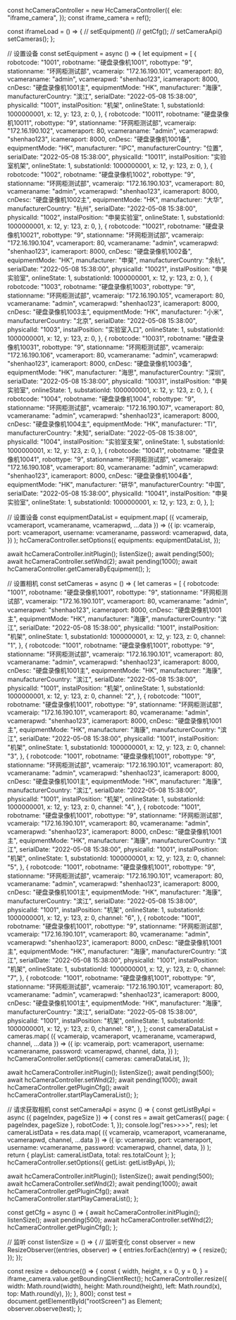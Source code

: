 const hcCameraController = new HcCameraController({
  ele: "iframe_camera",
});
const iframe_camera = ref();

const iframeLoad = () => {
  // setEquipment()
  // getCfg();
  // setCameraApi()
  setCameras();
};

// 设置设备
const setEquipment = async () => {
  let equipment = [
    {
      robotcode: "1001",
      robotname: "硬盘录像机1001",
      robottype: "9",
      stationname: "环网柜测试部",
      vcameraip: "172.16.190.101",
      vcameraport: 80,
      vcameraname: "admin",
      vcamerapwd: "shenhao123",
      icameraport: 8000,
      cnDesc: "硬盘录像机1001主",
      equipmentMode: "HK",
      manufacturer: "海康",
      manufacturerCountry: "滨江",
      serialDate: "2022-05-08 15:38:00",
      physicalId: "1001",
      instalPosition: "机架",
      onlineState: 1,
      substationId: 1000000001,
      x: 12,
      y: 123,
      z: 0,
    },
    {
      robotcode: "10011",
      robotname: "硬盘录像机10011",
      robottype: "9",
      stationname: "环网柜测试部",
      vcameraip: "172.16.190.102",
      vcameraport: 80,
      vcameraname: "admin",
      vcamerapwd: "shenhao123",
      icameraport: 8000,
      cnDesc: "硬盘录像机1001备",
      equipmentMode: "HK",
      manufacturer: "IPC",
      manufacturerCountry: "位置",
      serialDate: "2022-05-08 15:38:00",
      physicalId: "10011",
      instalPosition: "实验室机架",
      onlineState: 1,
      substationId: 1000000001,
      x: 12,
      y: 123,
      z: 0,
    },
    {
      robotcode: "1002",
      robotname: "硬盘录像机1002",
      robottype: "9",
      stationname: "环网柜测试部",
      vcameraip: "172.16.190.103",
      vcameraport: 80,
      vcameraname: "admin",
      vcamerapwd: "shenhao123",
      icameraport: 8000,
      cnDesc: "硬盘录像机1002主",
      equipmentMode: "HK",
      manufacturer: "大华",
      manufacturerCountry: "杭州",
      serialDate: "2022-05-08 15:38:00",
      physicalId: "1002",
      instalPosition: "申昊实验室",
      onlineState: 1,
      substationId: 1000000001,
      x: 12,
      y: 123,
      z: 0,
    },
    {
      robotcode: "10021",
      robotname: "硬盘录像机10021",
      robottype: "9",
      stationname: "环网柜测试部",
      vcameraip: "172.16.190.104",
      vcameraport: 80,
      vcameraname: "admin",
      vcamerapwd: "shenhao123",
      icameraport: 8000,
      cnDesc: "硬盘录像机1002备",
      equipmentMode: "HK",
      manufacturer: "申昊",
      manufacturerCountry: "余杭",
      serialDate: "2022-05-08 15:38:00",
      physicalId: "10021",
      instalPosition: "申昊实验室",
      onlineState: 1,
      substationId: 1000000001,
      x: 12,
      y: 123,
      z: 0,
    },
    {
      robotcode: "1003",
      robotname: "硬盘录像机1003",
      robottype: "9",
      stationname: "环网柜测试部",
      vcameraip: "172.16.190.105",
      vcameraport: 80,
      vcameraname: "admin",
      vcamerapwd: "shenhao123",
      icameraport: 8000,
      cnDesc: "硬盘录像机1003主",
      equipmentMode: "HK",
      manufacturer: "小米",
      manufacturerCountry: "北京",
      serialDate: "2022-05-08 15:38:00",
      physicalId: "1003",
      instalPosition: "实验室入口",
      onlineState: 1,
      substationId: 1000000001,
      x: 12,
      y: 123,
      z: 0,
    },
    {
      robotcode: "10031",
      robotname: "硬盘录像机10031",
      robottype: "9",
      stationname: "环网柜测试部",
      vcameraip: "172.16.190.106",
      vcameraport: 80,
      vcameraname: "admin",
      vcamerapwd: "shenhao123",
      icameraport: 8000,
      cnDesc: "硬盘录像机1003备",
      equipmentMode: "HK",
      manufacturer: "海思",
      manufacturerCountry: "深圳",
      serialDate: "2022-05-08 15:38:00",
      physicalId: "10031",
      instalPosition: "申昊实验室",
      onlineState: 1,
      substationId: 1000000001,
      x: 12,
      y: 123,
      z: 0,
    },
    {
      robotcode: "1004",
      robotname: "硬盘录像机1004",
      robottype: "9",
      stationname: "环网柜测试部",
      vcameraip: "172.16.190.107",
      vcameraport: 80,
      vcameraname: "admin",
      vcamerapwd: "shenhao123",
      icameraport: 8000,
      cnDesc: "硬盘录像机1004主",
      equipmentMode: "HK",
      manufacturer: "TI",
      manufacturerCountry: "未知",
      serialDate: "2022-05-08 15:38:00",
      physicalId: "1004",
      instalPosition: "实验室支架",
      onlineState: 1,
      substationId: 1000000001,
      x: 12,
      y: 123,
      z: 0,
    },
    {
      robotcode: "10041",
      robotname: "硬盘录像机10041",
      robottype: "9",
      stationname: "环网柜测试部",
      vcameraip: "172.16.190.108",
      vcameraport: 80,
      vcameraname: "admin",
      vcamerapwd: "shenhao123",
      icameraport: 8000,
      cnDesc: "硬盘录像机1004备",
      equipmentMode: "HK",
      manufacturer: "研华",
      manufacturerCountry: "中国",
      serialDate: "2022-05-08 15:38:00",
      physicalId: "10041",
      instalPosition: "申昊实验室",
      onlineState: 1,
      substationId: 1000000001,
      x: 12,
      y: 123,
      z: 0,
    },
  ];

  // 设置设备
  const equipmentDataList = equipment.map(
    ({ vcameraip, vcameraport, vcameraname, vcamerapwd, ...data }) => ({
      ip: vcameraip,
      port: vcameraport,
      username: vcameraname,
      password: vcamerapwd,
      data,
    })
  );
  hcCameraController.setOptions({
    equipments: equipmentDataList,
  });

  await hcCameraController.initPlugin();
  listenSize();
  await pending(500);
  await hcCameraController.setWnd(2);
  await pending(1000);
  await hcCameraController.getCameraByEquipment();
};

// 设置相机
const setCameras = async () => {
  let cameras = [
    {
      robotcode: "1001",
      robotname: "硬盘录像机1001",
      robottype: "9",
      stationname: "环网柜测试部",
      vcameraip: "172.16.190.101",
      vcameraport: 80,
      vcameraname: "admin",
      vcamerapwd: "shenhao123",
      icameraport: 8000,
      cnDesc: "硬盘录像机1001主",
      equipmentMode: "HK",
      manufacturer: "海康",
      manufacturerCountry: "滨江",
      serialDate: "2022-05-08 15:38:00",
      physicalId: "1001",
      instalPosition: "机架",
      onlineState: 1,
      substationId: 1000000001,
      x: 12,
      y: 123,
      z: 0,
      channel: "1",
    },
    {
      robotcode: "1001",
      robotname: "硬盘录像机1001",
      robottype: "9",
      stationname: "环网柜测试部",
      vcameraip: "172.16.190.101",
      vcameraport: 80,
      vcameraname: "admin",
      vcamerapwd: "shenhao123",
      icameraport: 8000,
      cnDesc: "硬盘录像机1001主",
      equipmentMode: "HK",
      manufacturer: "海康",
      manufacturerCountry: "滨江",
      serialDate: "2022-05-08 15:38:00",
      physicalId: "1001",
      instalPosition: "机架",
      onlineState: 1,
      substationId: 1000000001,
      x: 12,
      y: 123,
      z: 0,
      channel: "2",
    },
    {
      robotcode: "1001",
      robotname: "硬盘录像机1001",
      robottype: "9",
      stationname: "环网柜测试部",
      vcameraip: "172.16.190.101",
      vcameraport: 80,
      vcameraname: "admin",
      vcamerapwd: "shenhao123",
      icameraport: 8000,
      cnDesc: "硬盘录像机1001主",
      equipmentMode: "HK",
      manufacturer: "海康",
      manufacturerCountry: "滨江",
      serialDate: "2022-05-08 15:38:00",
      physicalId: "1001",
      instalPosition: "机架",
      onlineState: 1,
      substationId: 1000000001,
      x: 12,
      y: 123,
      z: 0,
      channel: "3",
    },
    {
      robotcode: "1001",
      robotname: "硬盘录像机1001",
      robottype: "9",
      stationname: "环网柜测试部",
      vcameraip: "172.16.190.101",
      vcameraport: 80,
      vcameraname: "admin",
      vcamerapwd: "shenhao123",
      icameraport: 8000,
      cnDesc: "硬盘录像机1001主",
      equipmentMode: "HK",
      manufacturer: "海康",
      manufacturerCountry: "滨江",
      serialDate: "2022-05-08 15:38:00",
      physicalId: "1001",
      instalPosition: "机架",
      onlineState: 1,
      substationId: 1000000001,
      x: 12,
      y: 123,
      z: 0,
      channel: "4",
    },
    {
      robotcode: "1001",
      robotname: "硬盘录像机1001",
      robottype: "9",
      stationname: "环网柜测试部",
      vcameraip: "172.16.190.101",
      vcameraport: 80,
      vcameraname: "admin",
      vcamerapwd: "shenhao123",
      icameraport: 8000,
      cnDesc: "硬盘录像机1001主",
      equipmentMode: "HK",
      manufacturer: "海康",
      manufacturerCountry: "滨江",
      serialDate: "2022-05-08 15:38:00",
      physicalId: "1001",
      instalPosition: "机架",
      onlineState: 1,
      substationId: 1000000001,
      x: 12,
      y: 123,
      z: 0,
      channel: "5",
    },
    {
      robotcode: "1001",
      robotname: "硬盘录像机1001",
      robottype: "9",
      stationname: "环网柜测试部",
      vcameraip: "172.16.190.101",
      vcameraport: 80,
      vcameraname: "admin",
      vcamerapwd: "shenhao123",
      icameraport: 8000,
      cnDesc: "硬盘录像机1001主",
      equipmentMode: "HK",
      manufacturer: "海康",
      manufacturerCountry: "滨江",
      serialDate: "2022-05-08 15:38:00",
      physicalId: "1001",
      instalPosition: "机架",
      onlineState: 1,
      substationId: 1000000001,
      x: 12,
      y: 123,
      z: 0,
      channel: "6",
    },
    {
      robotcode: "1001",
      robotname: "硬盘录像机1001",
      robottype: "9",
      stationname: "环网柜测试部",
      vcameraip: "172.16.190.101",
      vcameraport: 80,
      vcameraname: "admin",
      vcamerapwd: "shenhao123",
      icameraport: 8000,
      cnDesc: "硬盘录像机1001主",
      equipmentMode: "HK",
      manufacturer: "海康",
      manufacturerCountry: "滨江",
      serialDate: "2022-05-08 15:38:00",
      physicalId: "1001",
      instalPosition: "机架",
      onlineState: 1,
      substationId: 1000000001,
      x: 12,
      y: 123,
      z: 0,
      channel: "7",
    },
    {
      robotcode: "1001",
      robotname: "硬盘录像机1001",
      robottype: "9",
      stationname: "环网柜测试部",
      vcameraip: "172.16.190.101",
      vcameraport: 80,
      vcameraname: "admin",
      vcamerapwd: "shenhao123",
      icameraport: 8000,
      cnDesc: "硬盘录像机1001主",
      equipmentMode: "HK",
      manufacturer: "海康",
      manufacturerCountry: "滨江",
      serialDate: "2022-05-08 15:38:00",
      physicalId: "1001",
      instalPosition: "机架",
      onlineState: 1,
      substationId: 1000000001,
      x: 12,
      y: 123,
      z: 0,
      channel: "8",
    },
  ];
  const cameraDataList = cameras.map(
    ({
      vcameraip,
      vcameraport,
      vcameraname,
      vcamerapwd,
      channel,
      ...data
    }) => ({
      ip: vcameraip,
      port: vcameraport,
      username: vcameraname,
      password: vcamerapwd,
      channel,
      data,
    })
  );
  hcCameraController.setOptions({
    cameras: cameraDataList,
  });

  await hcCameraController.initPlugin();
  listenSize();
  await pending(500);
  await hcCameraController.setWnd(2);
  await pending(1000);
  await hcCameraController.getPluginCfg();
  await hcCameraController.startPlayCameraList();
};


// 请求获取相机
const setCameraApi = async () => {
  const getListByApi = async ({ pageIndex, pageSize }) => {
    const res = await getCameras({
      page: { pageIndex, pageSize },
      robotCode: 1,
    });
    console.log("res>>>>", res);
    let cameraListData = res.data.map(
      ({
        vcameraip,
        vcameraport,
        vcameraname,
        vcamerapwd,
        channel,
        ...data
      }) => ({
        ip: vcameraip,
        port: vcameraport,
        username: vcameraname,
        password: vcamerapwd,
        channel,
        data,
      })
    );
    return { playList: cameraListData, total: res.totalCount };
  };
  hcCameraController.setOptions({
    getList: getListByApi,
  });

  await hcCameraController.initPlugin();
  listenSize();
  await pending(500);
  await hcCameraController.setWnd(2);
  await pending(1000);
  await hcCameraController.getPluginCfg();
  await hcCameraController.startPlayCameraList();
};

const getCfg = async () => {
  await hcCameraController.initPlugin();
  listenSize();
  await pending(500);
  await hcCameraController.setWnd(2);
  hcCameraController.getPluginCfg();
};

// 监听
const listenSize = () => {
  // 监听变化
  const observer = new ResizeObserver((entries, observer) => {
    entries.forEach((entry) => {
      resize();
    });
  });

  const resize = debounce(() => {
    const {
      width,
      height,
      x = 0,
      y = 0,
    } = iframe_camera.value.getBoundingClientRect();
    hcCameraController.resize({
      width: Math.round(width),
      height: Math.round(height),
      left: Math.round(x),
      top: Math.round(y),
    });
  }, 800);
  const test = document.getElementById("rootScreen") as Element;
  observer.observe(test);
};